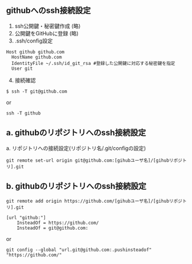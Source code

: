 githubへのssh接続設定
--------

1. ssh公開鍵・秘密鍵作成
    (略)
2. 公開鍵をGitHubに登録
    (略)
3. .ssh/config設定
```
Host github github.com
  HostName github.com
  IdentityFile ~/.ssh/id_git_rsa #登録した公開鍵に対応する秘密鍵を指定
  User git
```
4. 接続確認
```
$ ssh -T git@github.com
```
or
```
ssh -T github
```

a. githubのリポジトリへのssh接続設定
--------

a. リポジトリへの接続設定(リポジトリ名/.git/configの設定)
```
git remote set-url origin git@github.com:[gihubユーザ名]/[gihubリポジトリ].git
```

b. githubのリポジトリへのssh接続設定
--------

```
git remote add origin https://github.com/[gihubユーザ名]/[gihubリポジトリ].git
```

```:~/.gitconfig
[url "github:"]
	InsteadOf = https://github.com/
	InsteadOf = git@github.com:
```
 or 
```
git config --global "url.git@github.com:.pushinsteadof" "https://github.com/"
```



